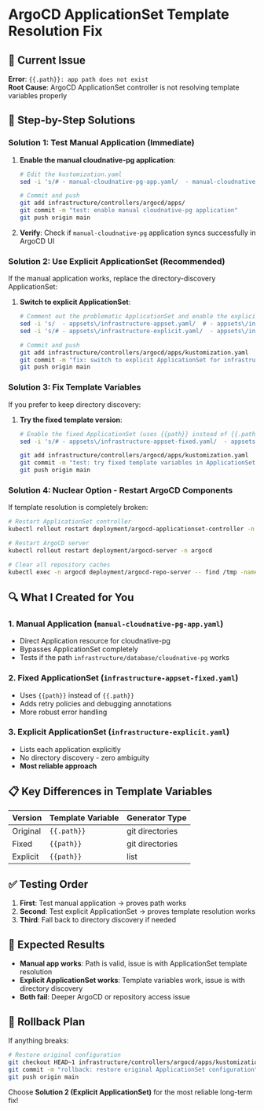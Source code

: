 # ArgoCD ApplicationSet Template Resolution Fix

## 🚨 Current Issue
**Error**: `{{.path}}: app path does not exist`  
**Root Cause**: ArgoCD ApplicationSet controller is not resolving template variables properly

## 🔧 Step-by-Step Solutions

### **Solution 1: Test Manual Application (Immediate)**

1. **Enable the manual cloudnative-pg application**:
   ```bash
   # Edit the kustomization.yaml
   sed -i 's/# - manual-cloudnative-pg-app.yaml/  - manual-cloudnative-pg-app.yaml/' infrastructure/controllers/argocd/apps/kustomization.yaml
   
   # Commit and push
   git add infrastructure/controllers/argocd/apps/
   git commit -m "test: enable manual cloudnative-pg application"
   git push origin main
   ```

2. **Verify**: Check if `manual-cloudnative-pg` application syncs successfully in ArgoCD UI

### **Solution 2: Use Explicit ApplicationSet (Recommended)**

If the manual application works, replace the directory-discovery ApplicationSet:

1. **Switch to explicit ApplicationSet**:
   ```bash
   # Comment out the problematic ApplicationSet and enable the explicit one
   sed -i 's/  - appsets\/infrastructure-appset.yaml/  # - appsets\/infrastructure-appset.yaml/' infrastructure/controllers/argocd/apps/kustomization.yaml
   sed -i 's/# - appsets\/infrastructure-explicit.yaml/  - appsets\/infrastructure-explicit.yaml/' infrastructure/controllers/argocd/apps/kustomization.yaml
   
   # Commit and push
   git add infrastructure/controllers/argocd/apps/kustomization.yaml
   git commit -m "fix: switch to explicit ApplicationSet for infrastructure"
   git push origin main
   ```

### **Solution 3: Fix Template Variables**

If you prefer to keep directory discovery:

1. **Try the fixed template version**:
   ```bash
   # Enable the fixed ApplicationSet (uses {{path}} instead of {{.path}})
   sed -i 's/# - appsets\/infrastructure-appset-fixed.yaml/  - appsets\/infrastructure-appset-fixed.yaml/' infrastructure/controllers/argocd/apps/kustomization.yaml
   
   git add infrastructure/controllers/argocd/apps/kustomization.yaml
   git commit -m "test: try fixed template variables in ApplicationSet"
   git push origin main
   ```

### **Solution 4: Nuclear Option - Restart ArgoCD Components**

If template resolution is completely broken:

```bash
# Restart ApplicationSet controller
kubectl rollout restart deployment/argocd-applicationset-controller -n argocd

# Restart ArgoCD server
kubectl rollout restart deployment/argocd-server -n argocd

# Clear all repository caches
kubectl exec -n argocd deployment/argocd-repo-server -- find /tmp -name "*github.com*" -exec rm -rf {} +
```

## 🔍 What I Created for You

### **1. Manual Application** (`manual-cloudnative-pg-app.yaml`)
- Direct Application resource for cloudnative-pg
- Bypasses ApplicationSet completely
- Tests if the path `infrastructure/database/cloudnative-pg` works

### **2. Fixed ApplicationSet** (`infrastructure-appset-fixed.yaml`)
- Uses `{{path}}` instead of `{{.path}}`
- Adds retry policies and debugging annotations
- More robust error handling

### **3. Explicit ApplicationSet** (`infrastructure-explicit.yaml`)
- Lists each application explicitly
- No directory discovery - zero ambiguity
- **Most reliable approach**

## 📋 Key Differences in Template Variables

| Version | Template Variable | Generator Type |
|---------|------------------|----------------|
| Original | `{{.path}}` | git directories |
| Fixed | `{{path}}` | git directories |  
| Explicit | `{{path}}` | list |

## ✅ Testing Order

1. **First**: Test manual application → proves path works
2. **Second**: Test explicit ApplicationSet → proves template resolution works
3. **Third**: Fall back to directory discovery if needed

## 🚀 Expected Results

- **Manual app works**: Path is valid, issue is with ApplicationSet template resolution
- **Explicit ApplicationSet works**: Template variables work, issue is with directory discovery
- **Both fail**: Deeper ArgoCD or repository access issue

## 🔧 Rollback Plan

If anything breaks:
```bash
# Restore original configuration
git checkout HEAD~1 infrastructure/controllers/argocd/apps/kustomization.yaml
git commit -m "rollback: restore original ApplicationSet configuration"
git push origin main
```

Choose **Solution 2 (Explicit ApplicationSet)** for the most reliable long-term fix!
